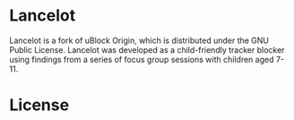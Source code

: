 # Lancelot

Lancelot is a fork of uBlock Origin, which is distributed under the GNU Public License. Lancelot was developed as a child-friendly tracker blocker using findings from a series of focus group sessions with children aged 7-11.


# License
